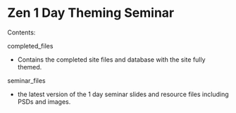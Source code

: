 Zen 1 Day Theming Seminar
========================

Contents:

completed_files
  - Contains the completed site files and database with the site fully themed.

seminar_files
  - the latest version of the 1 day seminar slides and resource files including PSDs and images.
